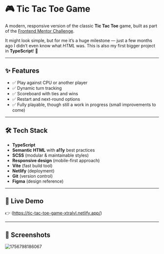 # 🎮 Tic Tac Toe Game

A modern, responsive version of the classic **Tic Tac Toe** game, built as part of the [Frontend Mentor Challenge](https://www.frontendmentor.io/challenges/tic-tac-toe-game-Re7ZF_E2v).  

It might look simple, but for me it’s a huge milestone — just a few months ago I didn’t even know what *HTML* was. This is also my first bigger project in **TypeScript**! 🚀  

---

## ✨ Features

- ✅ Play against CPU or another player  
- ✅ Dynamic turn tracking  
- ✅ Scoreboard with ties and wins  
- ✅ Restart and next-round options  
- ✅ Fully playable, though still a work in progress (small improvements to come)  

---

## 🛠️ Tech Stack

- **TypeScript**  
- **Semantic HTML** with **a11y** best practices  
- **SCSS** (modular & maintainable styles)  
- **Responsive design** (mobile-first approach)  
- **Vite** (fast build tool)  
- **Netlify** (deployment)  
- **Git** (version control)  
- **Figma** (design reference)  

---

## 🚀 Live Demo

👉 (https://tic-tac-toe-game-xtralvl.netlify.app/)

---

## 📸 Screenshots

![1756798186067](https://github.com/user-attachments/assets/f2186f14-2b87-448b-b234-7928bf1462b6)
